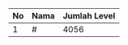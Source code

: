 | No | Nama            | Jumlah Level |
|----|-----------------|--------------|
| 1  | #    |    4056        |
